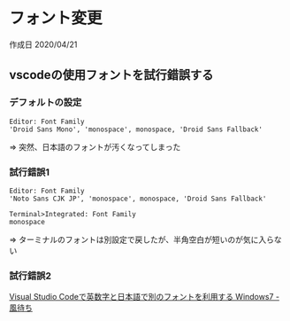 # フォント変更

作成日 2020/04/21

## vscodeの使用フォントを試行錯誤する

### デフォルトの設定

```text
Editor: Font Family
'Droid Sans Mono', 'monospace', monospace, 'Droid Sans Fallback'
```

=> 突然、日本語のフォントが汚くなってしまった

### 試行錯誤1

```text
Editor: Font Family
'Noto Sans CJK JP', 'monospace', monospace, 'Droid Sans Fallback'

Terminal>Integrated: Font Family
monospace
```

=> ターミナルのフォントは別設定で戻したが、半角空白が短いのが気に入らない

### 試行錯誤2

[Visual Studio Codeで英数字と日本語で別のフォントを利用する Windows7 \- 風待ち](http://kawadome.hatenablog.com/entry/2017/11/24/194118)
